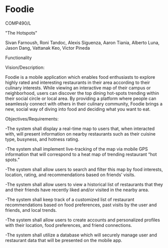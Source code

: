 # Foodie
COMP490/L 

"The Hotspots" 

Sivan Farnoush, Roni Tandoc, Alexis Siguenza, Aaron Tiania, Alberto Luna, Jason Dang, Vattanak Keo, Victor Pineda


Functionality

Vision/Description: 

Foodie is a mobile application which enables food enthusiasts to explore highly rated and interesting restaurants in their area according to their culinary interests. While viewing an interactive map of their campus or neighborhood, users can discover the top dining hot-spots trending within their social circle or local area. By providing a platform where people can seamlessly connect with others in their culinary community, Foodie brings a new, social way of diving into food and deciding what you want to eat.
 
 
Objectives/Requirements:

-The system shall display a real-time map to users that, when interacted with, will present information on nearby restaurants such as their cuisine type, busyness, and hotness rating. 

-The system shall implement live-tracking of the map via mobile GPS information that will correspond to a heat map of trending restaurant “hot spots.”

-The system shall allow users to search and filter this map by food interests, location, rating, and recommendations based on friends’ visits.

-The system shall allow users to view a historical list of restaurants that they and their friends have recently liked and/or visited in the nearby area.

-The system shall keep track of a customized list of restaurant recommendations based on food preferences, past visits by the user and friends, and local trends.

-The system shall allow users to create accounts and personalized profiles with their location, food preferences, and friend connections.

-The system shall utilize a database which will securely manage user and restaurant data that will be presented on the mobile app.



